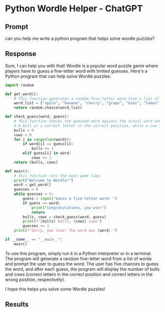 # Python Wordle Helper - ChatGPT

## Prompt

can you help me write a python program that helps solve wordle puzzles?

## Response

Sure, I can help you with that! Wordle is a popular word puzzle game where players have to guess a five-letter word with limited guesses. Here's a Python program that can help solve Wordle puzzles:

```python
import random

def get_word():
    # This function generates a random five-letter word from a list of words.
    word_list = ["apple", "banana", "cherry", "grape", "kiwi", "lemon", "melon", "orange", "peach", "pear"]
    return random.choice(word_list)

def check_guess(word, guess):
    # This function checks the guessed word against the actual word and returns a tuple of bulls and cows.
    # A bull is a correct letter in the correct position, while a cow is a correct letter in the wrong position.
    bulls = 0
    cows = 0
    for i in range(len(word)):
        if word[i] == guess[i]:
            bulls += 1
        elif guess[i] in word:
            cows += 1
    return (bulls, cows)

def main():
    # This function runs the main game loop.
    print("Welcome to Wordle!")
    word = get_word()
    guesses = 0
    while guesses < 5:
        guess = input("Guess a five-letter word: ")
        if guess == word:
            print("Congratulations, you win!")
            return
        bulls, cows = check_guess(word, guess)
        print(f"{bulls} bulls, {cows} cows")
        guesses += 1
    print(f"Sorry, you lose! The word was {word}.")

if __name__ == "__main__":
    main()
```

To use this program, simply run it in a Python interpreter or in a terminal. The program will generate a random five-letter word from a list of words and prompt the user to guess the word. The user has five chances to guess the word, and after each guess, the program will display the number of bulls and cows (correct letters in the correct position and correct letters in the wrong position, respectively).

I hope this helps you solve some Wordle puzzles!

## Results
